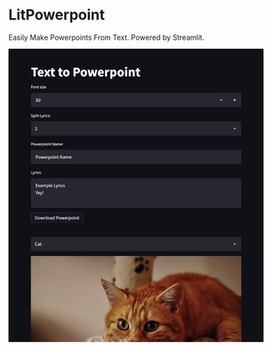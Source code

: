 # LitPowerpoint
Easily Make Powerpoints From Text. Powered by Streamlit.

![Front Page](./static/front_page.png)
